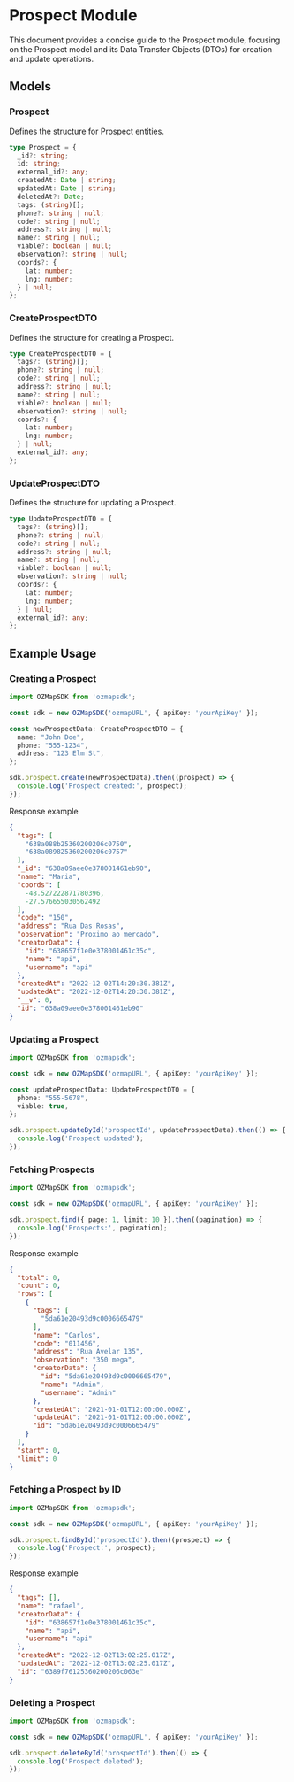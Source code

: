 # Prospect Module

This document provides a concise guide to the Prospect module, focusing on the Prospect model and its Data Transfer Objects (DTOs) for creation and update operations.

## Models

### Prospect

Defines the structure for Prospect entities.

```typescript
type Prospect = {
  _id?: string;
  id: string;
  external_id?: any;
  createdAt: Date | string;
  updatedAt: Date | string;
  deletedAt?: Date;
  tags: (string)[];
  phone?: string | null;
  code?: string | null;
  address?: string | null;
  name?: string | null;
  viable?: boolean | null;
  observation?: string | null;
  coords?: {
    lat: number;
    lng: number;
  } | null;
};
```

### CreateProspectDTO

Defines the structure for creating a Prospect.

```typescript
type CreateProspectDTO = {
  tags?: (string)[];
  phone?: string | null;
  code?: string | null;
  address?: string | null;
  name?: string | null;
  viable?: boolean | null;
  observation?: string | null;
  coords?: {
    lat: number;
    lng: number;
  } | null;
  external_id?: any;
};
```

### UpdateProspectDTO

Defines the structure for updating a Prospect.

```typescript
type UpdateProspectDTO = {
  tags?: (string)[];
  phone?: string | null;
  code?: string | null;
  address?: string | null;
  name?: string | null;
  viable?: boolean | null;
  observation?: string | null;
  coords?: {
    lat: number;
    lng: number;
  } | null;
  external_id?: any;
};
```

## Example Usage

### Creating a Prospect

```typescript
import OZMapSDK from 'ozmapsdk';

const sdk = new OZMapSDK('ozmapURL', { apiKey: 'yourApiKey' });

const newProspectData: CreateProspectDTO = {
  name: "John Doe",
  phone: "555-1234",
  address: "123 Elm St",
};

sdk.prospect.create(newProspectData).then((prospect) => {
  console.log('Prospect created:', prospect);
});
```
Response example
```json
{
  "tags": [
    "638a088b25360200206c0750",
    "638a089825360200206c0757"
  ],
  "_id": "638a09aee0e378001461eb90",
  "name": "Maria",
  "coords": [
    -48.527222871780396,
    -27.576655030562492
  ],
  "code": "150",
  "address": "Rua Das Rosas",
  "observation": "Proximo ao mercado",
  "creatorData": {
    "id": "638657f1e0e378001461c35c",
    "name": "api",
    "username": "api"
  },
  "createdAt": "2022-12-02T14:20:30.381Z",
  "updatedAt": "2022-12-02T14:20:30.381Z",
  "__v": 0,
  "id": "638a09aee0e378001461eb90"
}
```
### Updating a Prospect

```typescript
import OZMapSDK from 'ozmapsdk';

const sdk = new OZMapSDK('ozmapURL', { apiKey: 'yourApiKey' });

const updateProspectData: UpdateProspectDTO = {
  phone: "555-5678",
  viable: true,
};

sdk.prospect.updateById('prospectId', updateProspectData).then(() => {
  console.log('Prospect updated');
});
```

### Fetching Prospects

```typescript
import OZMapSDK from 'ozmapsdk';

const sdk = new OZMapSDK('ozmapURL', { apiKey: 'yourApiKey' });

sdk.prospect.find({ page: 1, limit: 10 }).then((pagination) => {
  console.log('Prospects:', pagination);
});
```
Response example
```json
{
  "total": 0,
  "count": 0,
  "rows": [
    {
      "tags": [
        "5da61e20493d9c0006665479"
      ],
      "name": "Carlos",
      "code": "011456",
      "address": "Rua Avelar 135",
      "observation": "350 mega",
      "creatorData": {
        "id": "5da61e20493d9c0006665479",
        "name": "Admin",
        "username": "Admin"
      },
      "createdAt": "2021-01-01T12:00:00.000Z",
      "updatedAt": "2021-01-01T12:00:00.000Z",
      "id": "5da61e20493d9c0006665479"
    }
  ],
  "start": 0,
  "limit": 0
}
```
### Fetching a Prospect by ID

```typescript
import OZMapSDK from 'ozmapsdk';

const sdk = new OZMapSDK('ozmapURL', { apiKey: 'yourApiKey' });

sdk.prospect.findById('prospectId').then((prospect) => {
  console.log('Prospect:', prospect);
});
```
Response example
```json
{
  "tags": [],
  "name": "rafael",
  "creatorData": {
    "id": "638657f1e0e378001461c35c",
    "name": "api",
    "username": "api"
  },
  "createdAt": "2022-12-02T13:02:25.017Z",
  "updatedAt": "2022-12-02T13:02:25.017Z",
  "id": "6389f76125360200206c063e"
}
```
### Deleting a Prospect

```typescript
import OZMapSDK from 'ozmapsdk';

const sdk = new OZMapSDK('ozmapURL', { apiKey: 'yourApiKey' });

sdk.prospect.deleteById('prospectId').then(() => {
  console.log('Prospect deleted');
});
```